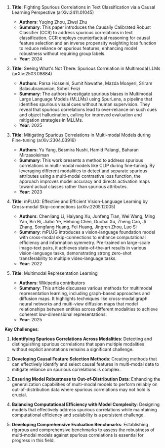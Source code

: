 1. **Title**: Fighting Spurious Correlations in Text Classification via a Causal Learning Perspective (arXiv:2411.01045)
   - **Authors**: Yuqing Zhou, Ziwei Zhu
   - **Summary**: This paper introduces the Causally Calibrated Robust Classifier (CCR) to address spurious correlations in text classification. CCR employs counterfactual reasoning for causal feature selection and an inverse propensity weighting loss function to reduce reliance on spurious features, enhancing model robustness without requiring group labels.
   - **Year**: 2024

2. **Title**: Seeing What's Not There: Spurious Correlation in Multimodal LLMs (arXiv:2503.08884)
   - **Authors**: Parsa Hosseini, Sumit Nawathe, Mazda Moayeri, Sriram Balasubramanian, Soheil Feizi
   - **Summary**: The authors investigate spurious biases in Multimodal Large Language Models (MLLMs) using SpurLens, a pipeline that identifies spurious visual cues without human supervision. They reveal that spurious correlations lead to over-reliance on such cues and object hallucination, calling for improved evaluation and mitigation strategies in MLLMs.
   - **Year**: 2025

3. **Title**: Mitigating Spurious Correlations in Multi-modal Models during Fine-tuning (arXiv:2304.03916)
   - **Authors**: Yu Yang, Besmira Nushi, Hamid Palangi, Baharan Mirzasoleiman
   - **Summary**: This work presents a method to address spurious correlations in multi-modal models like CLIP during fine-tuning. By leveraging different modalities to detect and separate spurious attributes using a multi-modal contrastive loss function, the approach improves model accuracy and directs activation maps toward actual classes rather than spurious attributes.
   - **Year**: 2023

4. **Title**: mPLUG: Effective and Efficient Vision-Language Learning by Cross-modal Skip-connections (arXiv:2205.12005)
   - **Authors**: Chenliang Li, Haiyang Xu, Junfeng Tian, Wei Wang, Ming Yan, Bin Bi, Jiabo Ye, Hehong Chen, Guohai Xu, Zheng Cao, Ji Zhang, Songfang Huang, Fei Huang, Jingren Zhou, Luo Si
   - **Summary**: mPLUG introduces a vision-language foundation model with cross-modal skip-connections to enhance computational efficiency and information symmetry. Pre-trained on large-scale image-text pairs, it achieves state-of-the-art results in various vision-language tasks, demonstrating strong zero-shot transferability to multiple video-language tasks.
   - **Year**: 2022

5. **Title**: Multimodal Representation Learning
   - **Authors**: Wikipedia contributors
   - **Summary**: This article discusses various methods for multimodal representation learning, including graph-based approaches and diffusion maps. It highlights techniques like cross-modal graph neural networks and multi-view diffusion maps that model relationships between entities across different modalities to achieve coherent low-dimensional representations.
   - **Year**: 2025

**Key Challenges**:

1. **Identifying Spurious Correlations Across Modalities**: Detecting and distinguishing spurious correlations that span multiple modalities without explicit annotations remains a significant challenge.

2. **Developing Causal Feature Selection Methods**: Creating methods that can effectively identify and select causal features in multi-modal data to mitigate reliance on spurious correlations is complex.

3. **Ensuring Model Robustness to Out-of-Distribution Data**: Enhancing the generalization capabilities of multi-modal models to perform reliably on out-of-distribution data where spurious correlations may not hold is crucial.

4. **Balancing Computational Efficiency with Model Complexity**: Designing models that effectively address spurious correlations while maintaining computational efficiency and scalability is a persistent challenge.

5. **Developing Comprehensive Evaluation Benchmarks**: Establishing rigorous and comprehensive benchmarks to assess the robustness of multi-modal models against spurious correlations is essential for progress in this field. 